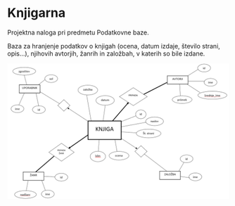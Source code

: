 # Knjigarna

Projektna naloga pri predmetu Podatkovne baze.

Baza za hranjenje podatkov o knjigah (ocena, datum izdaje, število strani, opis...), njihovih avtorjih, žanrih in založbah, v katerih so bile izdane.

![ER diagram](nov_diagram.PNG)
